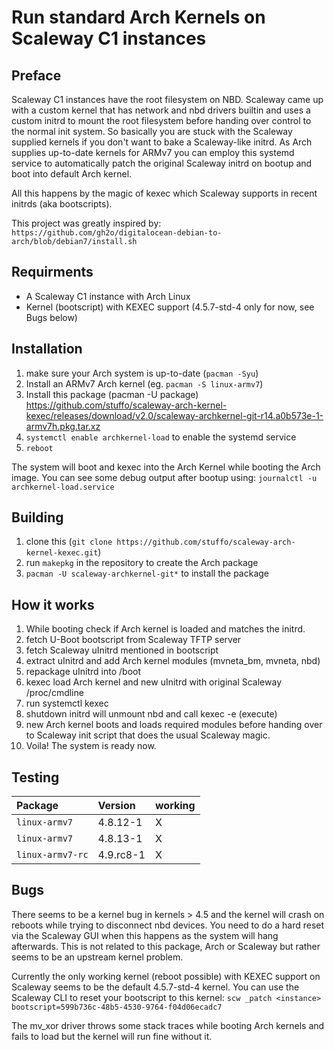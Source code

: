 Run standard Arch Kernels on Scaleway C1 instances
==================================================

## Preface
Scaleway C1 instances have the root filesystem on NBD. Scaleway came up with
a custom kernel that has network and nbd drivers builtin and uses a custom 
initrd to mount the root filesystem before handing over control to the normal
init system. So basically you are stuck with the Scaleway supplied kernels if
you don't want to bake a Scaleway-like initrd. As Arch supplies up-to-date
kernels for ARMv7 you can employ this systemd service to automatically patch 
the original Scaleway initrd on bootup and boot into default Arch kernel.

All this happens by the magic of kexec which Scaleway supports in recent 
initrds (aka bootscripts).

This project was greatly inspired by:
`https://github.com/gh2o/digitalocean-debian-to-arch/blob/debian7/install.sh`

## Requirments
* A Scaleway C1 instance with Arch Linux
* Kernel (bootscript) with KEXEC support (4.5.7-std-4 only for now, see Bugs below) 

## Installation
1. make sure your Arch system is up-to-date (`pacman -Syu`)
2. Install an ARMv7 Arch kernel (eg. `pacman -S linux-armv7`)
3. Install this package (pacman -U package)
   https://github.com/stuffo/scaleway-arch-kernel-kexec/releases/download/v2.0/scaleway-archkernel-git-r14.a0b573e-1-armv7h.pkg.tar.xz
4. `systemctl enable archkernel-load` to enable the systemd service
5. `reboot` 

The system will boot and kexec into the Arch Kernel while booting the Arch 
image. You can see some debug output after bootup using:
`journalctl -u archkernel-load.service`

## Building
1. clone this (`git clone https://github.com/stuffo/scaleway-arch-kernel-kexec.git`)
2. run `makepkg` in the repository to create the Arch package
3. `pacman -U scaleway-archkernel-git*` to install the package

## How it works
1. While booting check if Arch kernel is loaded and matches the initrd.
2. fetch U-Boot bootscript from Scaleway TFTP server
3. fetch Scaleway uInitrd mentioned in bootscript
4. extract uInitrd and add Arch kernel modules (mvneta_bm, mvneta, nbd) 
5. repackage uInitrd into /boot
6. kexec load Arch kernel and new uInitrd with original Scaleway /proc/cmdline 
7. run systemctl kexec
8. shutdown initrd will unmount nbd and call kexec -e (execute)
9. new Arch kernel boots and loads required modules before handing over to 
   Scaleway init script that does the usual Scaleway magic.
10. Voila! The system is ready now.

## Testing
| Package          | Version   | working |
| :--------------- | :-------- | :------ |
| `linux-armv7`    | 4.8.12-1  | X       |
| `linux-armv7`    | 4.8.13-1  | X       |
| `linux-armv7-rc` | 4.9.rc8-1 | X       |

## Bugs
There seems to be a kernel bug in kernels > 4.5 and the kernel will crash 
on reboots while trying to disconnect nbd devices. You need to do a hard reset
via the Scaleway GUI when this happens as the system will hang afterwards. This
is not related to this package, Arch or Scaleway but rather seems to be an
upstream kernel problem.

Currently the only working kernel (reboot possible) with KEXEC support on 
Scaleway seems to be the default 4.5.7-std-4 kernel. 
You can use the Scaleway CLI to reset your bootscript to this kernel:
  `scw _patch <instance> bootscript=599b736c-48b5-4530-9764-f04d06ecadc7`

The mv_xor driver throws some stack traces while booting Arch kernels and fails
to load but the kernel will run fine without it. 
